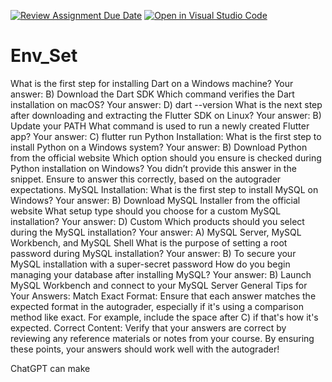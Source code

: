 [![Review Assignment Due Date](https://classroom.github.com/assets/deadline-readme-button-22041afd0340ce965d47ae6ef1cefeee28c7c493a6346c4f15d667ab976d596c.svg)](https://classroom.github.com/a/vnsr1XuU)
[![Open in Visual Studio Code](https://classroom.github.com/assets/open-in-vscode-2e0aaae1b6195c2367325f4f02e2d04e9abb55f0b24a779b69b11b9e10269abc.svg)](https://classroom.github.com/online_ide?assignment_repo_id=16160987&assignment_repo_type=AssignmentRepo)
# Env_Set

What is the first step for installing Dart on a Windows machine?
Your answer: B) Download the Dart SDK
Which command verifies the Dart installation on macOS?
Your answer: D) dart --version
What is the next step after downloading and extracting the Flutter SDK on Linux?
Your answer: B) Update your PATH
What command is used to run a newly created Flutter app?
Your answer: C) flutter run
Python Installation:
What is the first step to install Python on a Windows system?
Your answer: B) Download Python from the official website
Which option should you ensure is checked during Python installation on Windows?
You didn’t provide this answer in the snippet. Ensure to answer this correctly, based on the autograder expectations.
MySQL Installation:
What is the first step to install MySQL on Windows?
Your answer: B) Download MySQL Installer from the official website
What setup type should you choose for a custom MySQL installation?
Your answer: D) Custom
Which products should you select during the MySQL installation?
Your answer: A) MySQL Server, MySQL Workbench, and MySQL Shell
What is the purpose of setting a root password during MySQL installation?
Your answer: B) To secure your MySQL installation with a super-secret password
How do you begin managing your database after installing MySQL?
Your answer: B) Launch MySQL Workbench and connect to your MySQL Server
General Tips for Your Answers:
Match Exact Format: Ensure that each answer matches the expected format in the autograder, especially if it's using a comparison method like exact. For example, include the space after C) if that's how it's expected.
Correct Content: Verify that your answers are correct by reviewing any reference materials or notes from your course.
By ensuring these points, your answers should work well with the autograder!










ChatGPT can make
